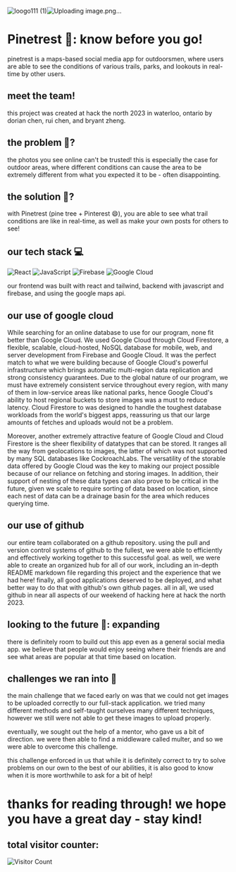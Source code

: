 ![loogo111 (1)](https://github.com/dourian/twinterest/assets/122124464/be1575d1-969a-4ee6-9e83-337271c46846)![Uploading image.png…]()


# Pinetrest 🌲: know before you go!
pinetrest is a maps-based social media app for outdoorsmen, where users are able to see the conditions of various trails, parks, and lookouts in real-time by other users.

## meet the team!
this project was created at hack the north 2023 in waterloo, ontario by dorian chen, rui chen, and bryant zheng.

## the problem 🔎?
the photos you see online can't be trusted! this is especially the case for outdoor areas, where different conditions can cause the area to be extremely different from what you expected it to be - often disappointing.

## the solution 🧠?
with Pinetrest (pine tree + Pinterest 😄), you are able to see what trail conditions are like in real-time, as well as make your own posts for others to see!

## our tech stack 💻
![React](https://img.shields.io/badge/react-%2320232a.svg?style=for-the-badge&logo=react&logoColor=%2361DAFB)
![JavaScript](https://img.shields.io/badge/javascript-%23323330.svg?style=for-the-badge&logo=javascript&logoColor=%23F7DF1E)
![Firebase](https://img.shields.io/badge/Firebase-039BE5?style=for-the-badge&logo=Firebase&logoColor=white)
![Google Cloud](https://img.shields.io/badge/GoogleCloud-%234285F4.svg?style=for-the-badge&logo=google-cloud&logoColor=white)

our frontend was built with react and tailwind, backend with javascript and firebase, and using the google maps api.

## our use of google cloud
While searching for an online database to use for our program, none fit better than Google Cloud. We used Google Cloud through Cloud Firestore, a flexible, scalable, cloud-hosted, NoSQL database for mobile, web, and server development from Firebase and Google Cloud. It was the perfect match to what we were building because of Google Cloud's powerful infrastructure which brings automatic multi-region data replication and strong consistency guarantees. Due to the global nature of our program, we must have extremely consistent service throughout every region, with many of them in low-service areas like national parks, hence Google Cloud's ability to host regional buckets to store images was a must to reduce latency. Cloud Firestore to was designed to handle the toughest database workloads from the world's biggest apps, reassuring us that our large amounts of fetches and uploads would not be a problem.

Moreover, another extremely attractive feature of Google Cloud and Cloud Firestore is the sheer flexibility of datatypes that can be stored. It ranges all the way from geolocations to images, the latter of which was not supported by many SQL databases like CockroachLabs. The versatility of the storable data offered by Google Cloud was the key to making our project possible because of our reliance on fetching and storing images. In addition, their support of nesting of these data types can also prove to be critical in the future, given we scale to require sorting of data based on location, since each nest of data can be a drainage basin for the area which reduces querying time.

## our use of github
our entire team collaborated on a github repository. using the pull and version control systems of github to the fullest, we were able to efficiently and effectively working together to this successful goal. as well, we were able to create an organized hub for all of our work, including an in-depth README markdown file regarding this project and the experience that we had here! finally, all good applications deserved to be deployed, and what better way to do that with github's own github pages. all in all, we used github in near all aspects of our weekend of hacking here at hack the north 2023.

## looking to the future 🤖: expanding
there is definitely room to build out this app even as a general social media app. we believe that people would enjoy seeing where their friends are and see what areas are popular at that time based on location.

## challenges we ran into 🤕
the main challenge that we faced early on was that we could not get images to be uploaded correctly to our full-stack application. we tried many different methods and self-taught ourselves many different techniques, however we still were not able to get these images to upload properly.

eventually, we sought out the help of a mentor, who gave us a bit of direction. we were then able to find a middleware called multer, and so we were able to overcome this challenge.

this challenge enforced in us that while it is definitely correct to try to solve problems on our own to the best of our abilities, it is also good to know when it is more worthwhile to ask for a bit of help!

# thanks for reading through! we hope you have a great day - stay kind!
## total visitor counter:
![Visitor Count](https://profile-counter.glitch.me/{dourian}/count.svg)

